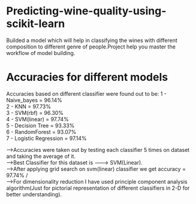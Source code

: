 # Predicting-wine-quality-using-scikit-learn
Builded a model which will help in classifying the wines with different composition to different genre of people.Project  help you master the workflow of model building.

# Accuracies for different models
Accuracies based on different classifier were found out to be:
1 - Naive_bayes = 96.14% <br />
2 - KNN = 97.73% <br />
3 - SVM(rbf) = 96.30% <br />
4 - SVM(linear) = 97.74% <br />
5 - Decision Tree = 93.33% <br />
6 - RandomForest = 93.07% <br />
7 - Logistic Regression = 97.14% <br />

-->Accuracies were taken out by testing each classifier 5 times on dataset and taking the average of it. <br />
-->Best Classifier for this dataset is ---> SVM(Linear). <br />
-->After applying grid search on svm(linear) classifier we get accuracy = 97.74% /<br />
-->For dimensionality reduction I have used principle component analysis algorithm(Just for pictorial representation of different classifiers in 2-D for better understanding).

